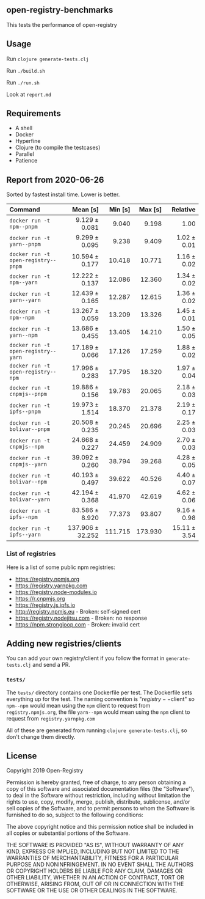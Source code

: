## open-registry-benchmarks

This tests the performance of open-registry

## Usage

Run `clojure generate-tests.clj`

Run `./build.sh`

Run `./run.sh`

Look at `report.md`

## Requirements

- A shell
- Docker
- Hyperfine
- Clojure (to compile the testcases)
- Parallel
- Patience

<!-- REPORT -->
## Report from 2020-06-26

Sorted by fastest install time. Lower is better.


| Command | Mean [s] | Min [s] | Max [s] | Relative |
|:---|---:|---:|---:|---:|
| `docker run -t npm--pnpm` | 9.129 ± 0.081 | 9.040 | 9.198 | 1.00 |
| `docker run -t yarn--pnpm` | 9.299 ± 0.095 | 9.238 | 9.409 | 1.02 ± 0.01 |
| `docker run -t open-registry--pnpm` | 10.594 ± 0.177 | 10.418 | 10.771 | 1.16 ± 0.02 |
| `docker run -t npm--yarn` | 12.222 ± 0.137 | 12.086 | 12.360 | 1.34 ± 0.02 |
| `docker run -t yarn--yarn` | 12.439 ± 0.165 | 12.287 | 12.615 | 1.36 ± 0.02 |
| `docker run -t npm--npm` | 13.267 ± 0.059 | 13.209 | 13.326 | 1.45 ± 0.01 |
| `docker run -t yarn--npm` | 13.686 ± 0.455 | 13.405 | 14.210 | 1.50 ± 0.05 |
| `docker run -t open-registry--yarn` | 17.189 ± 0.066 | 17.126 | 17.259 | 1.88 ± 0.02 |
| `docker run -t open-registry--npm` | 17.996 ± 0.283 | 17.795 | 18.320 | 1.97 ± 0.04 |
| `docker run -t cnpmjs--pnpm` | 19.886 ± 0.156 | 19.783 | 20.065 | 2.18 ± 0.03 |
| `docker run -t ipfs--pnpm` | 19.973 ± 1.514 | 18.370 | 21.378 | 2.19 ± 0.17 |
| `docker run -t bolivar--pnpm` | 20.508 ± 0.235 | 20.245 | 20.696 | 2.25 ± 0.03 |
| `docker run -t cnpmjs--npm` | 24.668 ± 0.227 | 24.459 | 24.909 | 2.70 ± 0.03 |
| `docker run -t cnpmjs--yarn` | 39.092 ± 0.260 | 38.794 | 39.268 | 4.28 ± 0.05 |
| `docker run -t bolivar--npm` | 40.193 ± 0.497 | 39.622 | 40.526 | 4.40 ± 0.07 |
| `docker run -t bolivar--yarn` | 42.194 ± 0.368 | 41.970 | 42.619 | 4.62 ± 0.06 |
| `docker run -t ipfs--npm` | 83.586 ± 8.920 | 77.373 | 93.807 | 9.16 ± 0.98 |
| `docker run -t ipfs--yarn` | 137.906 ± 32.252 | 111.715 | 173.930 | 15.11 ± 3.54 |
<!-- REPORT_END -->

### List of registries

Here is a list of some public npm registries:

- https://registry.npmjs.org
- https://registry.yarnpkg.com
- https://registry.node-modules.io
- https://r.cnpmjs.org
- https://registry.js.ipfs.io
- http://registry.npmjs.eu - Broken: self-signed cert
- https://registry.nodejitsu.com - Broken: no response
- https://npm.strongloop.com - Broken: invalid cert

## Adding new registries/clients

You can add your own registry/client if you follow the format in
`generate-tests.clj` and send a PR.

### `tests/`

The `tests/` directory contains one Dockerfile per test. The Dockerfile
sets everything up for the test. The naming convention is "$registry--$client"
so `npm--npm` would mean using the `npm` client to request from `registry.npmjs.org`,
the file `yarn--npm` would mean using the `npm` client to request from `registry.yarnpkg.com`

All of these are generated from running `clojure generate-tests.clj`, so don't
change them directly.

## License

Copyright 2019 Open-Registry

Permission is hereby granted, free of charge, to any person obtaining a copy of this software and associated documentation files (the "Software"), to deal in the Software without restriction, including without limitation the rights to use, copy, modify, merge, publish, distribute, sublicense, and/or sell copies of the Software, and to permit persons to whom the Software is furnished to do so, subject to the following conditions:

The above copyright notice and this permission notice shall be included in all copies or substantial portions of the Software.

THE SOFTWARE IS PROVIDED "AS IS", WITHOUT WARRANTY OF ANY KIND, EXPRESS OR IMPLIED, INCLUDING BUT NOT LIMITED TO THE WARRANTIES OF MERCHANTABILITY, FITNESS FOR A PARTICULAR PURPOSE AND NONINFRINGEMENT. IN NO EVENT SHALL THE AUTHORS OR COPYRIGHT HOLDERS BE LIABLE FOR ANY CLAIM, DAMAGES OR OTHER LIABILITY, WHETHER IN AN ACTION OF CONTRACT, TORT OR OTHERWISE, ARISING FROM, OUT OF OR IN CONNECTION WITH THE SOFTWARE OR THE USE OR OTHER DEALINGS IN THE SOFTWARE.
